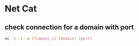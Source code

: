 # Net Cat
## check connection for a domain with port
```sh
nc -v -z -w [timeout_s] [domain] [port]
```